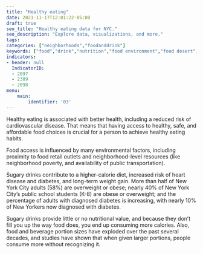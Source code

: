 ```yaml
---
title: "Healthy eating"
date: 2021-11-17T12:01:22-05:00
draft: true
seo_title: "Healthy eating data for NYC."
seo_description: "Explore data, visualizations, and more."
tags: 
categories: ["neighborhoods","foodanddrink"]
keywords: ["food","drink","nutrition","food environment","food desert","sugary drinks","soda","neighborhoods"]
indicators:
- header: null
  IndicatorID:
  - 2097
  - 2389
  - 2098
menu:
    main:
        identifier: '03'
---
```


Healthy eating is associated with better health, including a reduced risk of cardiovascular disease. That means that having access to healthy, safe, and affordable food choices is crucial for a person to achieve healthy eating habits. 

Food access is influenced by many environmental factors, including proximity to food retail outlets and neighborhood-level resources (like neighborhood poverty, and availability of public transportation).

Sugary drinks contribute to a higher-calorie diet, increased risk of heart disease and diabetes, and long-term weight gain. More than half of New York City adults (58%) are overweight or obese; nearly 40% of New York City’s public school students (K-8) are obese or overweight; and the percentage of adults with diagnosed diabetes is increasing, with nearly 10% of New Yorkers now diagnosed with diabetes.

Sugary drinks provide little or no nutritional value, and because they don’t fill you up the way food does, you end up consuming more calories. Also, food and beverage portion sizes have exploded over the past several decades, and studies have shown that when given larger portions, people consume more without recognizing it.